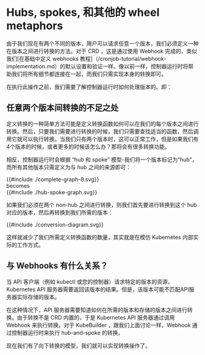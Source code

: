 # Hubs, spokes, 和其他的 wheel metaphors

由于我们现在有两个不同的版本，用户可以请求任意一个版本，我们必须定义一种在版本之间进行转换的方法。对于 CRD ，这是通过使用 Webhook 完成的，类似我们[在基础中定义 webhooks 教程]（/cronjob-tutorial/webhook-implementation.md）的默认设置和验证一样。像以前一样，控制器运行时将帮助我们将所有细节都连接在一起，而我们只需实现本身的转换即可。

在执行此操作之前，我们需要了解控制器运行时如何处理版本的。即：

## 任意两个版本间转换的不足之处

定义转换的一种简单方法可能是定义转换函数如何可以在我们的每个版本之间进行转换。然后，只要我们需要进行转换的时候，我们只需要查找适当的函数，然后调用它就可以执行转换。当我们只有两个版本时，这可以正常工作，但是如果我们有4个版本的时候，或者更多的时候该怎么办？那将会有很多转换功能。

相反，控制器运行时会根据 “hub 和 spoke” 模型-我们将一个版本标记为“hub”，而所有其他版本只需定义为与 hub 之间的来源即可：

<!-- include these inline so we can style an match variables -->
<div class="diagrams">
{{#include ./complete-graph-8.svg}}
<div>becomes</div>
{{#include ./hub-spoke-graph.svg}}
</div>

如果我们必须在两个 non-hub 之间进行转换，则我们首先要进行转换到这个 hub 对应的版本，然后再转换到我们所需的版本：

<div class="diagrams">
{{#include ./conversion-diagram.svg}}
</div>

这样就减少了我们所需定义转换函数的数量，其实就是在模仿 Kubernetes 内部实际的工作方式。

## 与 Webhooks 有什么关系？

当 API 客户端（例如 kubectl 或您的控制器）请求特定的版本的资源，Kubernetes API 服务器需要返回该版本的结果。但是，该版本可能不匹配API服务器实际存储的版本。

在这种情况下，API 服务器需要知道如何在所需的版本和存储的版本之间进行转换。由于转换不是 CRD 内置的，于是 Kubernetes API 服务器通过调用 Webhook 来执行转换。对于 KubeBuilder ，跟我们上面讨论一样，Webhook 通过控制器运行时来执行 hub-and-spoke 的转换。

现在我们有了向下转换的模型，我们就可以实现转换操作了。

